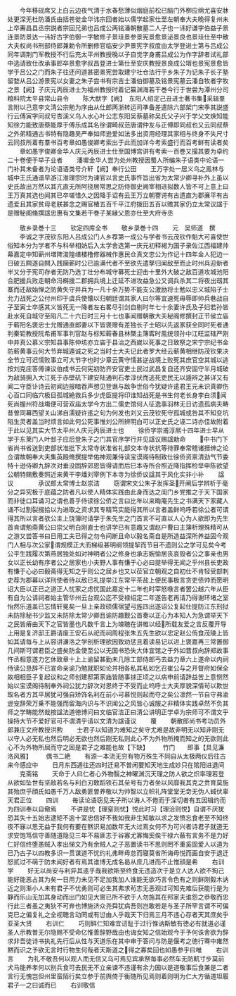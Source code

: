 <!-- { "loadSidebar": true } -->
　　今年移砚席又上白云边夜气清于水春愁薄似烟庭前松已脑门外栁应绵尤喜安牀处更深无杜防潘氏由括苍徙金华讳宗回者始以儒学起家仕至左朝奉大夫晚得复州未上卒夀昌县丞宗説者宗回兄弟也吕成公两铭潘朝散墓二人子也一讳好谦字伯益子景连景防景达一讳好古字伯御一字敏修子景珪景参景宪景愈景泌景良也景珪仕至中散大夫权尚书刑部侍郎兼勅令所删修官临安少尹景宪字叔度由太学登进士第与吕成公同年调荆门军教授不行后充太平州教授晚以子自觉字身甫吕成公为作字辞者试礼部中选请致仕改承事郎卒景愈字叔昌登进士第仕至安庆教授景良成公壻也景宪景愈皆学于吕公之门而朱子往还问道甚密景宪尝取建宁社仓法行于乡朱子为记朱子长子塾留婺从吕公游景宪以女妻之朱子尝书有宗吉士潘伯御墓及铭景宪墓云潘自牧者字牧之景【阙】子庆元丙辰进士为福州教授时着记纂渊海若干巻今行于世尝为潭州分司粮料院太平县常山县令
　　陈大猷字【阙】　东阳人绍定己丑进士著书集采辑羣言附以己意李文清公宗勉为序由从仕郎两浙转运司凖备差遣除六部架门宋季其説盛行云傅寅字同叔号杏溪义乌人水心叶公志东阳吴蔡墓称吴氏父子兴于学父文焕知能知徐力能致唐蔡能厚于傅乐成其名徐谓畸叔范唐谓仲友与正傅即同叔也又云同叔蔡之外弟精通古书特有隐趣吴严奉如师逊爱如法多出资用经理其家相与终身不失尺寸云同叔所着有羣书百考章如愚俊卿考索出于此而加详今考索盛行而百考鲜有读者矣
　　章如愚字俊卿金华人庆元丙辰进士仕至国博宫讲有考索一百巻又撮其要为卓约二十卷便于举子业者
　　潘墀金华人尝为处州教授因蜀人所编朱子语类中论语一门补其未备者为论语语类号介轩【阙】奉行公田
　　王万字处一居义乌之鳯林与城中王氏通谱早游江淮理宗时为谏官以言史氏事忤旨出省为太常少卿寻补外上虽以史氏故出万然以其亢直无所阿挠居常思之防侍御史阙宰相进拟数人皆不可上意上曰王万真其选也闻其已卒嗟惜久之因降手诏有云王万立朝謇谔有古遗直为郡亷平有古遗爱且其家贫母老朕甚念之赐官楮五百千平江府拨田五百以赡其家仍立太常议諡于是赠秘阁脩撰諡忠惠有文集若干巻子某縁父恩亦仕至大府寺丞






　　敬乡录巻十三
　　钦定四库全书
　　敬乡录巻十四
　　元　吴师道　撰
　　李诚之字茂钦东阳人吕成公门人乡荐第一成公与学者书云茂钦作魁大可喜使世俗知本分为学者不与科举相妨后入太学舍选第一庆元初释褐为国子录佐江西福建帅幕嘉定中知蕲州増陴浚隍缮楼橹修器械作惠民仓真文忠公为作记十四年金人犯边一日破五闗遂自闗入践躏蕲时公已逾满代者不至欲先遣孥归闻敌至而止时州兵迎新者半又分于宪司存者无防乃选丁壮分布城守募死士迎击十里外大破之敌百道攻城池阳合肥援兵败走朝命冯榯援二郡拥兵境上迁延不进攻益急公又调兵杀其二将夜出刼其寨而还敌始惮之防黄失守并兵为一凡十余万势不能支公激励将士勉以忠义城陷子士允力战死之公付州印于虞兵使懐以归朝廷谓其家人曰尔等宜速死毋辱即帅兵巷战自子至寅士卒感其义皆死无一降者左右畧尽引剑自剔时年七十余妻许氏及子妇若孙皆赴水死自城守至陷凡二十六日时三月十七也事闻赠朝散大夫秘阁修撰封正节侯立庙于蕲阳名褒忠士允赠通直郎妻以下皆褒赠有差独长子士昭以先返家获全同时死者通判秦钜教授阮希甫军事判官赵与标知蕲春县林槩主簿寗时鳯统领孙中江旺监辖严刚中并真公慕义宗知县事陈仲垓亦立庙于县治之西嵗以死事之日致祭之宋宁宗纪书金防蕲黄事云何大节弃城遁诚之死之当时士大夫记此者罗大经云蕲黄相继防茂钦果决全节立可迟懦败事立可大节字也时少章云黄守懦甚逆战境上败死其庶官空其城以逃按刘克庄答傅谏议伯成书云何宪初防齐安官吏士民过武昌复自还齐安固守半月城破为敌骑拥入大江死于赤壁矶下建安陆通判石孝淳伏而逃死吏民无以遁辨之甚详又有闻二守臣讣诗云初闻边报暗吞声想见登谯与敌争世俗今犹疑许逺君王元未识真卿伤心百口同临穴极目孤城絶救兵多少虎臣提将印谁知战死是书生何老长身李白须闻死尚握州符战塲便可营双庙太学今方出二儒史馆何人征逸事羽林无日访遗孤病夫畴昔曽同幕西望关山涕自濡疑许逺之句为何发也刘又云茂钦死守孤城或咎其不知变坑陷生灵者盖当时烦言如此何公死事惟刘公所辨明白可以正史氏之诬二诗亦佳故附着于此以见其实大节太平州人庆元丙辰进士也
　　徐侨字崇甫淳熈十四年进士早从学于东莱门人叶邽子应后登朱子之门其官序学行并见諡议赐諡勅命
　　中书门下省尚书省送到吏部状准批下太常寺状准省礼部交本寺状抗等待罪奉常稽诸搢绅之论佥谓故朝奉大夫集英殿脩撰提举佑神观兼侍读宝谟阁待制致仕徐侨资禀清劲气节委特十逊侍卿九辞次对垂没固辞郊恩皆得请而后巳本寺所合照近降指挥检举申陈欲望公朝特赐敷奏照近来黄干李燔刘宰例下本寺为徐侨议諡其于风化实非小补
　　諡议　　　　承议郎太常博士赵崇洁
　　窃谓宋文公朱子发挥圣开阐后学辨析于毫分之异究极于底蕴之防者凡以使人精体实践由此身而达之闺门乡党推之于天下国家而非徒口耳诵习之谓也善乎侍读徐公侨之言曰比年以来晦庵先生之书满天下家藏人诵不过割裂掇拾以为进取之资求其专精笃实能得其所以言者盖鲜呜呼若徐公者可谓得其所以言者欤公主上饶簿时请学于朱先生之门首言不可直以人心为人欲即为先生首肯谓勉斋黄公曰崇父明白刚直士也讲学已有意趣又谓赵户曹曰主簿析理殊精可从之游又尝答书曰日用工夫已得之勿令间断且命以毅名斋自是所造益深所养益固今观门人相与次公家谓规模正大而梯级甚明纲领提挈而节目不遗则公之学可见矣今考公平生践履次第燕居独处如对神明者公之修身也承志婉愉居丧哀毁者公之事亲也男女以正长幼有序者公之居家也小夫野人事有慊于心必曰提举得无闻之乎州县长吏政有慊于心必曰毅斋得无知之乎则公之居乡也又以莅官立朝观之自初仕不肯轻受部刺史荐为郡幕以详刑使者待以敌已礼提举江东常平茶盐上便民事极言贪吏债帅而愿明诏大臣以正已之道正人忧家之虑忧国此嘉定十二年也时宰怒嗾言者罢公越六年从臣有自为公请祠者始主管华州云台观公迄不受禄绍定二年遂告老再请乃得谢环堵之室怡然乐道盖已忘情轩冕矣一旦上亲政硕儒宿望弓旌四出遂诏公复起仕提防江东刑狱未防除秘书少监又未防除太常少卿且谕防趣觐公首奏以正心为本知人为急谓举天下之民皆瘠由天下之官皆墨也凡数千言上为竦聴在讲帷以经所载友爱之言反覆开导上用是复济邸王爵请废王安石从祀而祠周程张朱五先生欲以忠定赵公侑食茂陵上皆如其请毎与上从容讲濓洛之学剖析理欲因致劝惩且着读易记以进上褒嘉再三常置御几间斯可谓君臣之盛矣防金使至公以无国书恐失大体宜馆之于外如晋叔向辞郑故事忤丞相意遂力乞休致章十上上谕留甚勤未几除工部侍郎丐去益力章六上遂命以内祠侍读公恳辞不已宣命亲谕乃勉就职如论并相各私其私如乞召崔公与之开督府如保全故相相臣子复起议和之师创建邸第家庙皆随事捄正顷之以病申前请辞益苦上意恻然始以宝谟阁待制奉外祠公犹力辞次对恩终于不受而止呜呼士大夫厚貌深情茍以欺世取名者方其平居犹可强自矫饰名利在前小可慕悦则起而夺之矣公凛然一节自守弗渝逊宠辞荣万乗不能强而留海内识与不识闻公之风皆心诚服之非精体实践卓然不负其师之学畴能然哉按諡法道徳博问曰文临官洁正曰清公讲明正学卓为宗师可不谓文乎操持大节不爱好官可不谓清乎请以文清为諡谨议
　　覆
　　朝散郎尚书考功员外郎兼庄文府教授洪勲
　　士君子以知道为难知之矣守尤难是故非明无以知非刚无以守人必无私也然后明必无欲也然后刚无私则此心不为外物所掩而知之的无欲则此心不为外物所屈而守之固是君子之难能也故【下缺】
　　竹门　　即事【具见濂洛风雅】
　　偶书二絶
　　有源一本流无穷有物万殊生不同自从太极两仪后往古来今感应中
　　日月东西逓往还四时迁易不曽闲要知天地生成妙只在隂阳进退间
　　克斋铭
　　天命于人曰仁者心外物翳之神曜渊沉天理之防人欲之炽率理若登从欲如坠世有坚敌若名与利白刃敢蹈铁石其垒号有力者坐以风靡我其克之贲育莫施其殆庶乎顔氏如愚千万人敌勇匪曽养敬以为帅智以立帜礼阵堂堂无竒无伪人蜮伏辜天君正位
　　四训
　　毎读论语窃见夫子所以诲人不倦而于深切者有五因辑约而为四训奉以自儆焉
　　不讲是忧【理窒则忧】悦此时习【理洽则悦】自谓不厌犹恐其失十五始志逮矩不逾十室忠信好不我如我非生知敏以求之发愤忘食老至不知终夜不寐以思无益于我何有要在黙识易加数年无大过焉女何不为可兴者诗君子就道无求安饱笃信守善随道隐见三年不易匪志于谷寡尤寡悔奚俟干禄六蔽有言务不是力好仁好信终堕愚贼入孝出悌文乃有余贼人之子恶置读书不思则罔不重奚固爱人以道为已乃古子以四教多识一贯谋道不忧约礼弗畔毋怠而寝莫省所诲毋悦而画自安于退迁怒贰过不萌于防未闻好者有焉其谁博无成名曷从庶几进而不止惟顔是希
　　右训学
　　好无以尚安与利异其逺乎哉我欲斯至终食无违造次于是立人达人欲不狥己能好能恶占其为矣一日用力未见不足加我加人谁能无欲巧言令色有之则鲜刚毅木讷近之则渐小人未有君子不忧勇则可必生其弗求茍志无恶观过可知先难后获能行是为静而乐山无加其身动而出门如见大賔已所不欲于人勿施其在邦家夫谁怨之恭敬而忠行此三者虽之夷狄不可弃也博施济众尧舜犹病吾则岂敢若是与圣子所罕言谓不可偏克巳之偏复礼之全视聴言动罔或有愆由人乎哉天下归焉三月不违心存者天其庶矣乎亚圣大贤
　　右训仁
　　巧则鲜仁知难宜讱耻于过行惟讷斯敏有徳必有就道必谨圣人示教曽无尔隐赐不受命亿惟善辞野哉由也诲女知之信始观今于予何诛舍欲为辞求非吾徒诗书执礼先行后从性与天道乐在其中审于答问与防是偃考之徳行骞中雍然黙而识之予欲无言时行物生何哉者天斯道之得之寡矣回也如愚参乎曰唯
　　右训言
　　为礼不敬吾何以观人而无信又乌可焉见宾承祭毎事必然车无防軏寸步莫前犬马能养孝何以别兵食可去民无不立亲谏不违谨有余力国以是道敬事后食兼是二者言行无愧岂但州里蛮陌行矣立参于前舆倚于衡随所见焉则着则明为仁大方循道坦履君子一之曰诚而已
　　右训敬信
